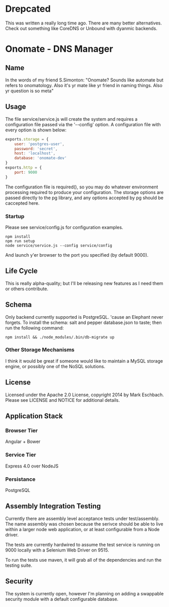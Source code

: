 # Drepcated
This was written a really long time ago.  There are many better alternatives.  Check out something like CoreDNS or Unbound with dyanmic backends.

# Onomate - DNS Manager

## Name
In the words of my friend S.Simonton:
"Onomate? Sounds like automate but refers to onomatology. Also it's yr mate like yr friend in naming things. Also yr question is so meta"

## Usage
The file service/service.js will create the system and requires a configuration file passed via the '--config' option.  A configuration file with every option is shown below:

```javascript
exports.storage = {
	user: 'postgres-user',
	password: 'secret',
	host: 'localhost',
	database: 'onomate-dev'
}
exports.http = {
	port: 9000
}
```

The configuration file is required(), so you may do whatever environment processing required to produce your configuration.  The storage options are passed directly to the pg library, and any options accepted by pg should be caccepted here.

### Startup
Please see service/config.js for configuration examples.

```shell
npm install
npm run setup
node service/service.js --config service/config
```

And launch y'er browser to the port you specified (by default 9000).

## Life Cycle
This is really alpha-quality; but I'll be releasing new features as I need them or others contribute.

## Schema
Only backend currently supported is PostgreSQL.  'cause an Elephant never forgets.
To install the schema: salt and pepper database.json to taste; then run the following command:
```shell
npm install && ./node_modules/.bin/db-migrate up
```

### Other Storage Mechanisms
I think it would be great if someone would like to maintain a MySQL storage engine, or possibly one of the NoSQL solutions.

## License
Licensed under the Apache 2.0 License, copyright 2014 by Mark Eschbach.  Please see LICENSE and NOTICE for additional details.

## Application Stack
### Browser Tier
Angular + Bower

### Service Tier
Express 4.0 over NodeJS

### Persistance
PostgreSQL

## Assembly Integration Testing
Currently there are assembly level acceptance tests under test/assembly.  The name assembly was chosen because the serivce should be able to live within a larger node web application, or at least configurable from a Node driver.

The tests are currently hardwired to assume the test service is running on 9000 locally with a Selenium Web Driver on 9515.

To run the tests use maven, it will grab all of the dependencies and run the testing suite.

## Security
The system is currently open, however I'm planning on adding a swappable security module with a default configurable database.

